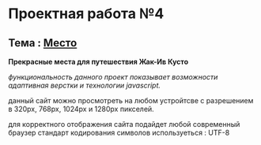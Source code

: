 # Проектная работа №4 

## Тема : [Место](https://jon666grid.github.io/mesto/)
**Прекрасные места для путешествия Жак-Ив Кусто**

*функциональность данного проект показывает возможности адаптивная верстки и технологии javascript.*

данный сайт можно просмотреть на любом устройтсве с разрешением в 320px, 768px, 1024px и 1280px пикселей.

для корректного отображения сайта подайдет любой современный браузер
стандарт кодирования символов используеться : UTF-8
